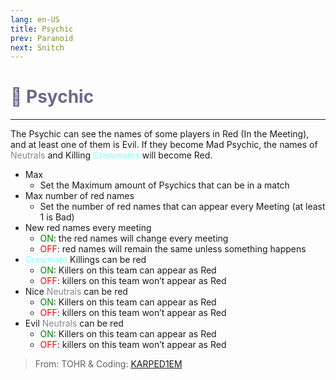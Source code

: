 ```yaml
---
lang: en-US
title: Psychic
prev: Paranoid
next: Snitch
---
```


# <font color="#6f698c">🪬 <b>Psychic</b></font> <Badge text="Support" type="tip" vertical="middle"/>
---

The Psychic can see the names of some players in Red (In the Meeting), and at least one of them is Evil. If they become Mad Psychic, the names of <font color=#7f8c8d>Neutrals</font> and Killing <font color=#8cffff>Crewmates</font> will become Red.
* Max
  * Set the Maximum amount of Psychics that can be in a match
* Max number of red names
  * Set the number of red names that can appear every Meeting (at least 1 is Bad)
* New red names every meeting
  * <font color=green>ON</font>: the red names will change every meeting
  * <font color=red>OFF</font>: red names will remain the same unless something happens
* <font color=#8cffff>Crewmate</font> Killings can be red
  * <font color=green>ON</font>: Killers on this team can appear as Red
  * <font color=red>OFF</font>: killers on this team won’t appear as Red
* Nice <font color=#7f8c8d>Neutrals</font> can be red
  * <font color=green>ON</font>: Killers on this team can appear as Red
  * <font color=red>OFF</font>: killers on this team won’t appear as Red
* Evil <font color=#7f8c8d>Neutrals</font> can be red
  * <font color=green>ON</font>: Killers on this team can appear as Red
  * <font color=red>OFF</font>: killers on this team won’t appear as Red

> From: TOHR & Coding: [KARPED1EM](https://github.com/KARPED1EM)